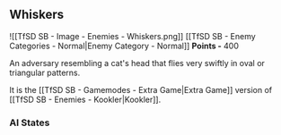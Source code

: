 ## Whiskers
![[TfSD SB - Image - Enemies - Whiskers.png]]
[[TfSD SB - Enemy Categories - Normal|Enemy Category - Normal]]
**Points -** 400

An adversary resembling a cat's head that flies very swiftly in oval or triangular patterns.

It is the [[TfSD SB - Gamemodes - Extra Game|Extra Game]] version of [[TfSD SB - Enemies - Kookler|Kookler]].
### AI States